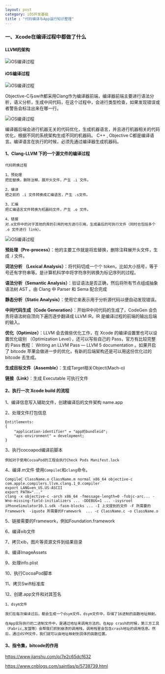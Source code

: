 ```yaml
---
layout: post
category: iOS开发基础
title : "代码编译与App运行知识整理"
---
```




### 一、Xcode在编译过程中都做了什么



#### LLVM的架构

![iOS编译过程](https://xilankong.github.io/resource/llvm.png)

#### iOS编译过程

![iOS编译过程](https://xilankong.github.io/resource/iOSbuild.png)



Objective-C与swift都采用Clang作为编译器前端，编译器前端主要进行语法分析，语义分析，生成中间代码，在这个过程中，会进行类型检查，如果发现错误或者警告会标注出来在哪一行。



![iOS编译过程](https://xilankong.github.io/resource/optimizer.png)



编译器后端会进行机器无关的代码优化，生成机器语言，并且进行机器相关的代码优化，根据不同的系统架构生成不同的机器码。 C++ , Objective C都是编译语言。编译语言在执行的时候，必须先通过编译器生成机器码。



#### 1、Clang-LLVM 下的一个源文件的编译过程

```
代码转换过程

1、预处理 
把宏替换，删除注释，展开头文件，产生 .i 文件。

2、编译
把之前的 .i 文件转换成汇编语言，产生 .s文件。

3、汇编
把汇编语言文件转换为机器码文件，产生 .o 文件。

4、链接
对.o文件中的对于其他的库的引用的地方进行引用，生成最后的可执行文件（同时也包括多个 .o 文件进行 link）。
```

![iOS编译过程](https://xilankong.github.io/resource/clangbuild.png)

**预处理（Pre-process）**：他的主要工作就是将宏替换，删除注释展开头文件，生成 .i 文件。

**词法分析 （Lexical Analysis）**：将代码切成一个个 token，比如大小括号，等于号还有字符串等。是计算机科学中将字符序列转换为标记序列的过程。

**语法分析（Semantic Analysis）**：验证语法是否正确，然后将所有节点组成抽象语法树 AST 。由 Clang 中 Parser 和 Sema 配合完成

**静态分析（Static Analysis）**：使用它来表示用于分析源代码以便自动发现错误。

**中间代码生成（Code Generation）**：开始IR中间代码的生成了，CodeGen 会负责将语法树自顶向下遍历逐步翻译成 LLVM IR，IR 是编译过程的前端的输出后端的输入。

**优化（Optimize）**：LLVM 会去做些优化工作，在 Xcode 的编译设置里也可以设置优化级别 （Optimization Level），还可以写些自己的 Pass，官方有比较完整的 Pass 教程： Writing an LLVM Pass — LLVM 5 documentation 。如果开启了 bitcode 苹果会做进一步的优化，有新的后端架构还是可以用这份优化过的 bitcode 去生成。

**生成目标文件（Assemble）**：生成Target相关Object(Mach-o)

**链接（Link）**：生成 Executable 可执行文件



#### 2、执行一次 Xcode build 的流程

1、编译信息写入辅助文件，创建编译后的文件架构  name.app

2、处理文件打包信息

```
Entitlements:
{
    "application-identifier" = "app的bundleid";
    "aps-environment" = development;
}
```

3、执行cocoapod编译前脚本

```
例如对于使用CocoaPod的工程会执行Check Pods Manifest.lock
```

4、编译.m文件 使用`CompileC`和`clang`命令。

```
CompileC ClassName.o ClassName.m normal x86_64 objective-c com.apple.compilers.llvm.clang.1_0.compiler
export LANG=en_US.US-ASCII
export PATH="..."
clang -x objective-c -arch x86_64 -fmessage-length=0 -fobjc-arc... -Wno-missing-field-initializers ... -DDEBUG=1 ... -isysroot iPhoneSimulator10.1.sdk -fasm-blocks ... -I 上文提到的文件 -F 所需要的Framework  -iquote 所需要的Framework  ... -c ClassName.c -o ClassName.o
```

5、链接需要的Framework，例如Foundation.framework

6、编译xib文件

7、拷贝xib，图片等资源文件到结果目录

8、编译ImageAssets

9、处理info.plist

10、执行CocoaPod脚本

11、拷贝Swift标准库

12、创建.app文件和对其签名



```
1、dsym文件

我们在每次编译过后，都会生成一个dsym文件。dsym文件中，存储了16进制的函数地址映射。

在App实际执行的二进制文件中，是通过地址来调用方法的。在App crash的时候，第三方工具（Fabric,友盟等）会帮我们抓到崩溃的调用栈，调用栈里会包含crash地址的调用信息。然后，通过dSYM文件，我们就可以由地址映射到具体的函数位置。
```



#### 3、指令集，bitcode的作用









https://www.jianshu.com/p/7e2c65dcf632



https://www.cnblogs.com/saintlas/p/5738739.html